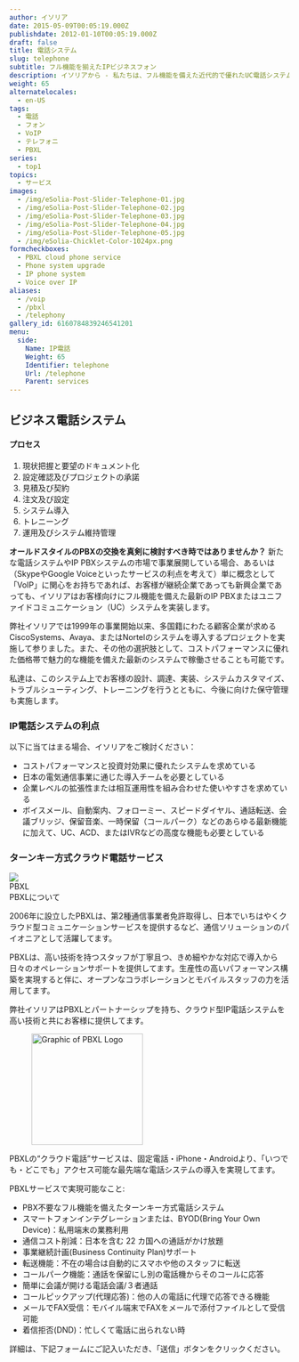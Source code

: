 ```yaml
---
author: イソリア
date: 2015-05-09T00:05:19.000Z
publishdate: 2012-01-10T00:05:19.000Z
draft: false
title: 電話システム
slug: telephone
subtitle: フル機能を揃えたIPビジネスフォン
description: イソリアから - 私たちは、フル機能を備えた近代的で優れたUC電話システムの導入を成功させることでお客様のコストを削減し、効率を高めます。 Cloud phone subscription service available.
weight: 65
alternatelocales:
  - en-US
tags:
  - 電話
  - フォン
  - VoIP
  - テレフォニ
  - PBXL
series:
  - top1
topics:
  - サービス
images:
  - /img/eSolia-Post-Slider-Telephone-01.jpg
  - /img/eSolia-Post-Slider-Telephone-02.jpg
  - /img/eSolia-Post-Slider-Telephone-03.jpg
  - /img/eSolia-Post-Slider-Telephone-04.jpg
  - /img/eSolia-Post-Slider-Telephone-05.jpg
  - /img/eSolia-Chicklet-Color-1024px.png
formcheckboxes:
  - PBXL cloud phone service
  - Phone system upgrade
  - IP phone system
  - Voice over IP
aliases:
  - /voip
  - /pbxl
  - /telephony
gallery_id: 6160784839246541201
menu:
  side:
    Name: IP電話
    Weight: 65
    Identifier: telephone
    Url: /telephone
    Parent: services
---
```


## ビジネス電話システム

<div class="esolia-card-panel blue darken-4 z-depth-1">
  <h4 class="center green-text text-accent-3">プロセス</h4>
    <ol>
      <li class="white-text">現状把握と要望のドキュメント化</li>
      <li class="white-text">設定確認及びプロジェクトの承諾</li>
      <li class="white-text">見積及び契約</li>
      <li class="white-text">注文及び設定</li>
      <li class="white-text">システム導入</li>
      <li class="white-text">トレニーング</li>
      <li class="white-text">運用及びシステム維持管理</li>
    </ol>
</div>

**オールドスタイルのPBXの交換を真剣に検討すべき時ではありませんか？** 
新たな電話システムやIP PBXシステムの市場で事業展開している場合、あるいは（SkypeやGoogle Voiceといったサービスの利点を考えて）単に概念として「VoIP」に関心をお持ちであれば、お客様が継続企業であっても新興企業であっても、イソリアはお客様向けにフル機能を備えた最新のIP PBXまたはユニファイドコミュニケーション（UC）システムを実装します。


弊社イソリアでは1999年の事業開始以来、多国籍にわたる顧客企業が求めるCiscoSystems、Avaya、またはNortelのシステムを導入するプロジェクトを実施して参りました。また、その他の選択肢として、コストパフォーマンスに優れた価格帯で魅力的な機能を備えた最新のシステムで稼働させることも可能です。


私達は、このシステム上でお客様の設計、調達、実装、システムカスタマイズ、トラブルシューティング、トレーニングを行うとともに、今後に向けた保守管理も実施します。

### IP電話システムの利点

以下に当てはまる場合、イソリアをご検討ください：

* コストパフォーマンスと投資対効果に優れたシステムを求めている
* 日本の電気通信事業に通じた導入チームを必要としている
* 企業レベルの拡張性または相互運用性を組み合わせた使いやすさを求めている
* ボイスメール、自動案内、フォローミー、スピードダイヤル、通話転送、会議ブリッジ、保留音楽、一時保留（コールパーク）などのあらゆる最新機能に加えて、UC、ACD、またはIVRなどの高度な機能も必要としている

### ターンキー方式クラウド電話サービス

<div class="card">
  <div class="card-image waves-effect waves-block waves-light">
    <img class="activator" src="/img/eSolia-Post-Slider-Office-Moves-01.jpg">
  </div>
  <div class="card-content">
    <span class="card-title activator grey-text text-darken-4">PBXL <i class="mdi-navigation-more-vert right green-text text-accent-3"></i></span>
  </div>
  <div class="card-reveal">
    <span class="card-title grey-text text-darken-4">PBXLについて <i class="mdi-navigation-close right red-text text-accent-3"></i></span>
    <p>2006年に設立したPBXLは、第2種通信事業者免許取得し、日本でいちはやくクラウド型コミュニケーションサービスを提供するなど、通信ソリューションのパイオニアとして活躍してます。</p><p>PBXLは、高い技術を持つスタッフが丁寧且つ、きめ細やかな対応で導入から日々のオペレーションサポートを提供してます。生産性の高いパフォーマンス構築を実現すると伴に、オープンなコラボレーションとモバイルスタッフの力を活用してます。</p>
  </div>
</div>

弊社イソリアはPBXLとパートナーシップを持ち、クラウド型IP電話システムを高い技術と共にお客様に提供してます。

<figure class="image-container">
<img class="materialboxed right responsive-img" width="200" data-caption="eSolia Partner PBXL's Logo" alt="Graphic of PBXL Logo" src="/img/pbxl-logo.png" >
</figure>

PBXLの“クラウド電話”サービスは、固定電話・iPhone・Androidより、「いつでも・どこでも」アクセス可能な最先端な電話システムの導入を実現してます。

PBXLサービスで実現可能なこと:

* PBX不要なフル機能を備えたターンキー方式電話システム
* スマートフォンインテグレーションまたは、BYOD(Bring Your Own Device)：私用端末の業務利用
* 通信コスト削減：日本を含む 22 カ国への通話がかけ放題
* 事業継続計画(Business Continuity Plan)サポート
* 転送機能：不在の場合は自動的にスマホや他のスタッフに転送
* コールパーク機能：通話を保留にし別の電話機からそのコールに応答
* 簡単に会議が開ける電話会議/３者通話
* コールピックアップ(代理応答)：他の人の電話に代理で応答できる機能
* メールでFAX受信：モバイル端末でFAXをメールで添付ファイルとして受信可能
* 着信拒否(DND)：忙しくて電話に出られない時

詳細は、下記フォームにご記入いただき、「送信」ボタンをクリックください。

